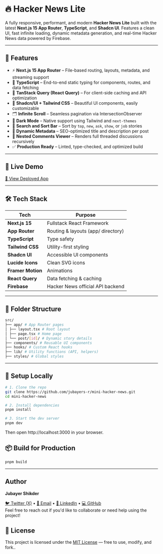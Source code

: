 # 🔥 Hacker News Lite

A fully responsive, performant, and modern **Hacker News Lite** built with the latest **Next.js 15 App Router**, **TypeScript**, and **Shadcn UI**. Features a clean UI, fast infinite loading, dynamic metadata generation, and real-time Hacker News data powered by Firebase.

---

## 🚀 Features

- ⚡ **Next.js 15 App Router** – File-based routing, layouts, metadata, and streaming support
- 🧠 **TypeScript** – End-to-end static typing for components, routes, and data fetching
- 🎯 **TanStack Query (React Query)** – For client-side caching and API optimization
- 🧱 **Shadcn/UI + Tailwind CSS** – Beautiful UI components, easily customizable
- 🗂️ **Infinite Scroll** – Seamless pagination via IntersectionObserver
- 🌙 **Dark Mode** – Native support using Tailwind and `next-themes`
- 🔎 **Search and Sort Bar** – Sort by `top`, `new`, `ask`, `show`, or `job` stories
- 📄 **Dynamic Metadata** – SEO-optimized title and description per post
- 🧵 **Nested Comments Viewer** – Renders full threaded discussions recursively
- ✅ **Production Ready** – Linted, type-checked, and optimized build

---

## 🚀 Live Demo

[🔗 View Deployed App](https://mini-hacker-news-cy4l.vercel.app/)


---

## 🛠️ Tech Stack

| Tech             | Purpose                            |
|------------------|------------------------------------|
| **Next.js 15**   | Fullstack React Framework          |
| **App Router**   | Routing & layouts (app/ directory) |
| **TypeScript**   | Type safety                        |
| **Tailwind CSS** | Utility-first styling              |
| **Shadcn UI**    | Accessible UI components           |
| **Lucide Icons** | Clean SVG icons                    |
| **Framer Motion**| Animations                         |
| **React Query**  | Data fetching & caching            |
| **Firebase**     | Hacker News official API backend   |

---

## 🧩 Folder Structure

```bash
src/
├── app/ # App Router pages
│ ├── layout.tsx # Root layout
│ ├── page.tsx # Home page
│ └── post/[id]/ # Dynamic story details
├── components/ # Reusable UI components
├── hooks/ # Custom React hooks
├── lib/ # Utility functions (API, helpers)
├── styles/ # Global styles
```

---

## 🧪 Setup Locally

```bash
# 1. Clone the repo
git clone https://github.com/jubayers-r/mini-hacker-news.git
cd mini-hacker-news

# 2. Install dependencies
pnpm install

# 3. Start the dev server
pnpm dev
```

Then open http://localhost:3000 in your browser.

## 📦 Build for Production

```bash
pnpm build
```
---

## Author

**Jubayer Shikder** </br>

[🐦 Twitter (X)](https://x.com/jubayers_r) • [📧 Email](mailto:jubayer.shikder.007@gmail.com) • [💼 LinkedIn](https://linkedin.com/in/jubayers-r) • [💻 GitHub](https://github.com/jubayers-r)</br>
Feel free to reach out if you'd like to collaborate or need help using the project!

## 📜 License

This project is licensed under the [MIT License](LICENSE) — free to use, modify, and fork..